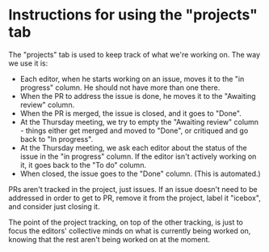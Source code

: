 # Instructions for using the "projects" tab

The "projects" tab is used to keep track of what we're working on.
The way we use it is:
- Each editor, when he starts working on an issue, moves it to the "in progress" column. He should not have more than one there.
- When the PR to address the issue is done, he moves it to the "Awaiting review" column.
- When the PR is merged, the issue is closed, and it goes to "Done".
- At the Thursday meeting, we try to empty the "Awaiting review" column - things either get merged and moved to "Done", or critiqued and go back to "In progress".
- At the Thursday meeting, we ask each editor about the status of the issue in the "in progress" column. If the editor isn't actively working on it, it goes back to the "To do" column.
- When closed, the issue goes to the "Done" column. (This is automated.)

PRs aren't tracked in the project, just issues. If an issue doesn't need to be addressed in order to get to PR, remove it from the project, label it "icebox", and consider just closing it.

The point of the project tracking, on top of the other tracking, is just to focus the editors' collective minds on what is currently being worked on, knowing that the rest aren't being worked on at the moment.
